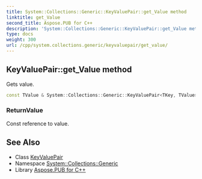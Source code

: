 ```yaml
---
title: System::Collections::Generic::KeyValuePair::get_Value method
linktitle: get_Value
second_title: Aspose.PUB for C++
description: 'System::Collections::Generic::KeyValuePair::get_Value method. Gets value in C++.'
type: docs
weight: 300
url: /cpp/system.collections.generic/keyvaluepair/get_value/
---
```

## KeyValuePair::get_Value method


Gets value.

```cpp
const TValue & System::Collections::Generic::KeyValuePair<TKey, TValue>::get_Value() const
```


### ReturnValue

Const reference to value.

## See Also

* Class [KeyValuePair](../)
* Namespace [System::Collections::Generic](../../)
* Library [Aspose.PUB for C++](../../../)
